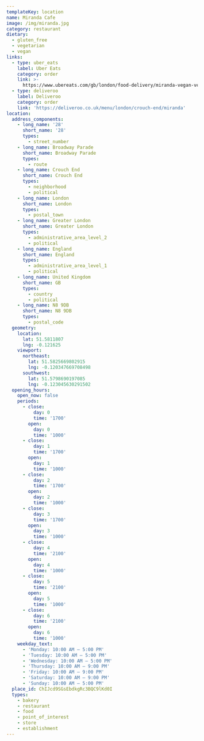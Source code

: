 ```yaml
---
templateKey: location
name: Miranda Cafe
image: /img/miranda.jpg
category: restaurant
dietary:
  - gluten_free
  - vegetarian
  - vegan
links:
  - type: uber_eats
    label: Uber Eats
    category: order
    link: >-
      https://www.ubereats.com/gb/london/food-delivery/miranda-vegan-veg-cafe/j648_EvISBmu956L3g0BGQ/481a3c4a-d126-498e-88d2-5963d4177c34
  - type: deliveroo
    label: Deliveroo
    category: order
    link: 'https://deliveroo.co.uk/menu/london/crouch-end/miranda'
location:
  address_components:
    - long_name: '28'
      short_name: '28'
      types:
        - street_number
    - long_name: Broadway Parade
      short_name: Broadway Parade
      types:
        - route
    - long_name: Crouch End
      short_name: Crouch End
      types:
        - neighborhood
        - political
    - long_name: London
      short_name: London
      types:
        - postal_town
    - long_name: Greater London
      short_name: Greater London
      types:
        - administrative_area_level_2
        - political
    - long_name: England
      short_name: England
      types:
        - administrative_area_level_1
        - political
    - long_name: United Kingdom
      short_name: GB
      types:
        - country
        - political
    - long_name: N8 9DB
      short_name: N8 9DB
      types:
        - postal_code
  geometry:
    location:
      lat: 51.5811807
      lng: -0.121625
    viewport:
      northeast:
        lat: 51.5825669802915
        lng: -0.120347669708498
      southwest:
        lat: 51.5798690197085
        lng: -0.123045630291502
  opening_hours:
    open_now: false
    periods:
      - close:
          day: 0
          time: '1700'
        open:
          day: 0
          time: '1000'
      - close:
          day: 1
          time: '1700'
        open:
          day: 1
          time: '1000'
      - close:
          day: 2
          time: '1700'
        open:
          day: 2
          time: '1000'
      - close:
          day: 3
          time: '1700'
        open:
          day: 3
          time: '1000'
      - close:
          day: 4
          time: '2100'
        open:
          day: 4
          time: '1000'
      - close:
          day: 5
          time: '2100'
        open:
          day: 5
          time: '1000'
      - close:
          day: 6
          time: '2100'
        open:
          day: 6
          time: '1000'
    weekday_text:
      - 'Monday: 10:00 AM – 5:00 PM'
      - 'Tuesday: 10:00 AM – 5:00 PM'
      - 'Wednesday: 10:00 AM – 5:00 PM'
      - 'Thursday: 10:00 AM – 9:00 PM'
      - 'Friday: 10:00 AM – 9:00 PM'
      - 'Saturday: 10:00 AM – 9:00 PM'
      - 'Sunday: 10:00 AM – 5:00 PM'
  place_id: ChIJcd9SGsEbdkgRc3BQC9lKd0I
  types:
    - bakery
    - restaurant
    - food
    - point_of_interest
    - store
    - establishment
---
```

